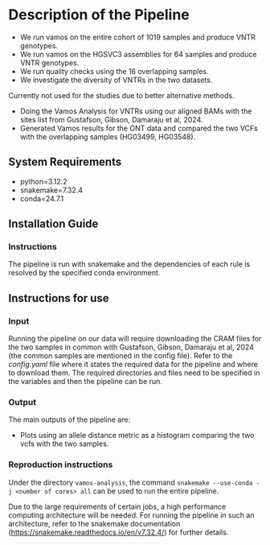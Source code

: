 # Description of the Pipeline

- We run vamos on the entire cohort of 1019 samples and produce VNTR genotypes.
- We run vamos on the HGSVC3 assemblies for 64 samples and produce VNTR genotypes.
- We run quality checks using the 16 overlapping samples.
- We investigate the diversity of VNTRs in the two datasets.

Currently not used for the studies due to better alternative methods.
- Doing the Vamos Analysis for VNTRs using our aligned BAMs with the sites list from Gustafson, Gibson, Damaraju et al, 2024.
- Generated Vamos results for the ONT data and compared the two VCFs with the overlapping samples (HG03499, HG03548).

## System Requirements

- python=3.12.2
- snakemake=7.32.4
- conda=24.7.1

## Installation Guide

### Instructions

The pipeline is run with snakemake and the dependencies of each rule is resolved by the specified conda environment.

## Instructions for use

### Input

Running the pipeline on our data will require downloading the CRAM files for the two samples in common with Gustafson, Gibson, Damaraju et al, 2024 (the common samples are mentioned in the config file). Refer to the *config.yaml* file where it states the required data for the pipeline and where to download them. The required directories and files need to be specified in the variables and then the pipeline can be run.

### Output

The main outputs of the pipeline are:

- Plots using an allele distance metric as a histogram comparing the two vcfs with the two samples.

### Reproduction instructions

Under the directory `vamos-analysis`, the command `snakemake --use-conda -j <number of cores> all` can be used to run the entire pipeline.

Due to the large requirements of certain jobs, a high performance computing architecture will be needed. For running the pipeline in such an architecture, refer to the snakemake documentation (https://snakemake.readthedocs.io/en/v7.32.4/) for further details.